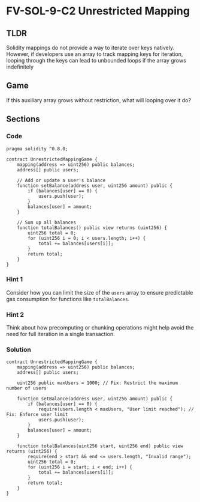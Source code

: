 # FV-SOL-9-C2 Unrestricted Mapping

## TLDR

Solidity mappings do not provide a way to iterate over keys natively. However, if developers use an array to track mapping keys for iteration, looping through the keys can lead to unbounded loops if the array grows indefinitely

## Game

If this auxiliary array grows without restriction, what will looping over it do?

## Sections
### Code
```solidity
pragma solidity ^0.8.0;

contract UnrestrictedMappingGame {
    mapping(address => uint256) public balances;
    address[] public users;

    // Add or update a user's balance
    function setBalance(address user, uint256 amount) public {
        if (balances[user] == 0) {
            users.push(user);
        }
        balances[user] = amount;
    }

    // Sum up all balances
    function totalBalances() public view returns (uint256) {
        uint256 total = 0;
        for (uint256 i = 0; i < users.length; i++) {
            total += balances[users[i]];
        }
        return total;
    }
}
```


### Hint 1
Consider how you can limit the size of the `users` array to ensure predictable gas consumption for functions like `totalBalances`.


### Hint 2
Think about how precomputing or chunking operations might help avoid the need for full iteration in a single transaction.


### Solution
```solidity
contract UnrestrictedMappingGame {
    mapping(address => uint256) public balances;
    address[] public users;

    uint256 public maxUsers = 1000; // Fix: Restrict the maximum number of users

    function setBalance(address user, uint256 amount) public {
        if (balances[user] == 0) {
            require(users.length < maxUsers, "User limit reached"); // Fix: Enforce user limit
            users.push(user);
        }
        balances[user] = amount;
    }

    function totalBalances(uint256 start, uint256 end) public view returns (uint256) {
        require(end > start && end <= users.length, "Invalid range");
        uint256 total = 0;
        for (uint256 i = start; i < end; i++) {
            total += balances[users[i]];
        }
        return total;
    }
}
```


